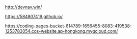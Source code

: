 http://devnav.win/

https://584807419.github.io/

https://coding-pages-bucket-614789-1656455-8083-419538-1253783054.cos-website.ap-hongkong.myqcloud.com/
